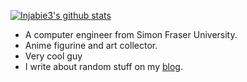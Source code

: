 [![Injabie3's github stats](https://github-readme-stats.vercel.app/api?username=injabie3)](https://injabie3.moe)

- A computer engineer from Simon Fraser University.
- Anime figurine and art collector.
- Very cool guy
- I write about random stuff on my [blog](https://blog.injabie3.moe).
